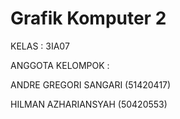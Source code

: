 # Grafik Komputer 2
KELAS : 3IA07

ANGGOTA KELOMPOK :

ANDRE GREGORI SANGARI (51420417)

HILMAN AZHARIANSYAH (50420553)
